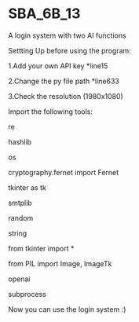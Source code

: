 # SBA_6B_13
A login system with two AI functions

Settting Up before using the program:  

1.Add your own API key *line15 

2.Change the py file path *line633

3.Check the resolution (1980x1080)


Import the following tools:

re

hashlib

os

cryptography.fernet import Fernet

tkinter as tk

smtplib

random

string

from tkinter import *

from PIL import Image, ImageTk

openai

subprocess


Now you can use the login system :)
